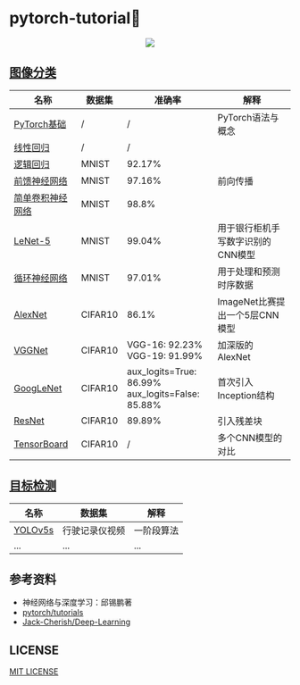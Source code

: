 # pytorch-tutorial🔖

<p align='center'>
    <a href="https://github.com/pytorch"> 
        <img src="https://www.vectorlogo.zone/logos/pytorch/pytorch-icon.svg"> 
    </a>
</p>

## [图像分类](./image_classification)

<div align="center">

|名称|数据集|准确率|解释|
|--|--|--|--|
|[PyTorch基础](./image_classification/pytorch_basics.ipynb)|/|/|PyTorch语法与概念|
|[线性回归](./image_classification/linear_regression.ipynb)|/|/||
|[逻辑回归](./image_classification/logistic_regression.ipynb)|MNIST|92.17%||
|[前馈神经网络](./image_classification/feedforward_neural_network.ipynb)|MNIST|97.16%|前向传播|
|[简单卷积神经网络](./image_classification/convolutional_neural_network.ipynb)|MNIST|98.8%||
|[LeNet-5](./image_classification/lenet-5.ipynb)|MNIST|99.04%|用于银行柜机手写数字识别的CNN模型|
|[循环神经网络](./image_classification/recurrent_neural_network.ipynb)|MNIST|97.01%|用于处理和预测时序数据|
|[AlexNet](./image_classification/alexnet.ipynb)|CIFAR10|86.1%|ImageNet比赛提出一个5层CNN模型|
|[VGGNet](./image_classification/vggnet.ipynb)|CIFAR10|VGG-16: 92.23%<br />VGG-19: 91.99%|加深版的AlexNet|
|[GoogLeNet](./image_classification/googlenet.ipynb)|CIFAR10|aux_logits=True: 86.99%<br />aux_logits=False: 85.88%|首次引入Inception结构|
|[ResNet](./image_classification/resnet.ipynb)|CIFAR10|89.89%|引入残差块|
|[TensorBoard](./image_classification/comparison.ipynb)|CIFAR10|/|多个CNN模型的对比|

</div>

## [目标检测](./object_detection)

<div align="center">

|名称|数据集|解释|
|--|--|--|
|[YOLOv5s](./object_detection/video_detection.ipynb)|行驶记录仪视频|一阶段算法|
|...|...|...|

</div>

## 参考资料

* 神经网络与深度学习：邱锡鹏著
* [pytorch/tutorials](https://github.com/pytorch/tutorials)
* [Jack-Cherish/Deep-Learning](https://github.com/Jack-Cherish/Deep-Learning)

## LICENSE
[MIT LICENSE](./LICENSE)